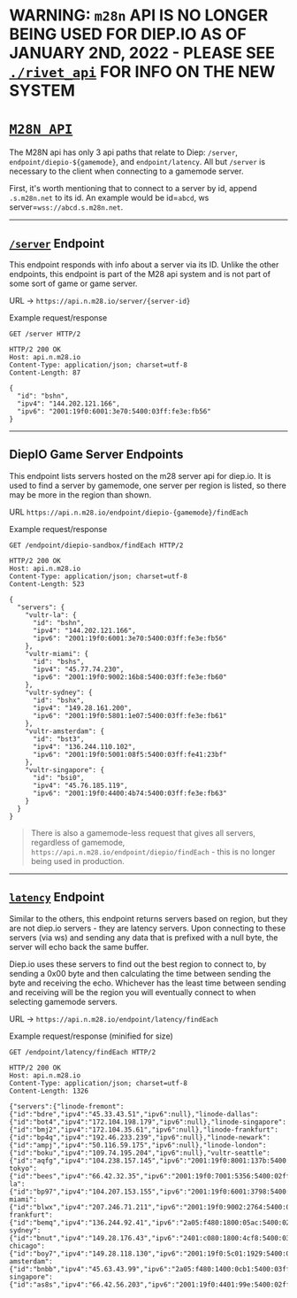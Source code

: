 # __WARNING: `m28n` API IS NO LONGER BEING USED FOR DIEP.IO AS OF JANUARY 2ND, 2022 - PLEASE SEE [`./rivet_api`](../rivet_api.md) FOR INFO ON THE NEW SYSTEM__


# [`M28N API`](https://api.n.m28.io/)

The M28N api has only 3 api paths that relate to Diep: `/server`, `endpoint/diepio-${gamemode}`, and `endpoint/latency`. All but `/server` is necessary to the client when connecting to a gamemode server.

First, it's worth mentioning that to connect to a server by id, append `.s.m28n.net` to its id. An example would be id=`abcd`, ws server=`wss://abcd.s.m28n.net`.

---

## [`/server`](https://api.n.m28.io/server/diepindepth) Endpoint

This endpoint responds with info about a server via its ID. Unlike the other endpoints, this endpoint is part of the M28 api system and is not part of some sort of game or game server.

URL -> `https://api.n.m28.io/server/{server-id}`

Example request/response
```http
GET /server HTTP/2

HTTP/2 200 OK
Host: api.n.m28.io
Content-Type: application/json; charset=utf-8
Content-Length: 87

{
  "id": "bshn",
  "ipv4": "144.202.121.166",
  "ipv6": "2001:19f0:6001:3e70:5400:03ff:fe3e:fb56"
}
```

---

## DiepIO Game Server Endpoints

This endpoint lists servers hosted on the m28 server api for diep.io. It is used to find a server by gamemode, one server per region is listed, so there may be more in the region than shown.

URL `https://api.n.m28.io/endpoint/diepio-{gamemode}/findEach`

Example request/response
```http
GET /endpoint/diepio-sandbox/findEach HTTP/2

HTTP/2 200 OK
Host: api.n.m28.io
Content-Type: application/json; charset=utf-8
Content-Length: 523

{
  "servers": {
    "vultr-la": {
      "id": "bshn",
      "ipv4": "144.202.121.166",
      "ipv6": "2001:19f0:6001:3e70:5400:03ff:fe3e:fb56"
    },
    "vultr-miami": {
      "id": "bshs",
      "ipv4": "45.77.74.230",
      "ipv6": "2001:19f0:9002:16b8:5400:03ff:fe3e:fb60"
    },
    "vultr-sydney": {
      "id": "bshx",
      "ipv4": "149.28.161.200",
      "ipv6": "2001:19f0:5801:1e07:5400:03ff:fe3e:fb61"
    },
    "vultr-amsterdam": {
      "id": "bst3",
      "ipv4": "136.244.110.102",
      "ipv6": "2001:19f0:5001:08f5:5400:03ff:fe41:23bf"
    },
    "vultr-singapore": {
      "id": "bsi0",
      "ipv4": "45.76.185.119",
      "ipv6": "2001:19f0:4400:4b74:5400:03ff:fe3e:fb63"
    }
  }
}
```

> There is also a gamemode-less request that gives all servers, regardless of gamemode, `https://api.n.m28.io/endpoint/diepio/findEach` - this is no longer being used in production.

---

## [`latency`](https://api.n.m28.io/endpoint/latency/findEach) Endpoint

Similar to the others, this endpoint returns servers based on region, but they are not diep.io servers - they are latency servers. Upon connecting to these servers (via ws) and sending any data that is prefixed with a null byte, the server will echo back the same buffer.

Diep.io uses these servers to find out the best region to connect to, by sending a 0x00 byte and then calculating the time between sending the byte and receiving the echo. Whichever has the least time between sending and receiving will be the region you will eventually connect to when selecting gamemode servers.

URL -> `https://api.n.m28.io/endpoint/latency/findEach`

Example request/response (minified for size)
```http
GET /endpoint/latency/findEach HTTP/2

HTTP/2 200 OK
Host: api.n.m28.io
Content-Type: application/json; charset=utf-8
Content-Length: 1326

{"servers":{"linode-fremont":{"id":"bdre","ipv4":"45.33.43.51","ipv6":null},"linode-dallas":{"id":"bot4","ipv4":"172.104.198.179","ipv6":null},"linode-singapore":{"id":"bmj2","ipv4":"172.104.35.61","ipv6":null},"linode-frankfurt":{"id":"bp4q","ipv4":"192.46.233.239","ipv6":null},"linode-newark":{"id":"ampj","ipv4":"50.116.59.175","ipv6":null},"linode-london":{"id":"boku","ipv4":"109.74.195.204","ipv6":null},"vultr-seattle":{"id":"aqfg","ipv4":"104.238.157.145","ipv6":"2001:19f0:8001:137b:5400:02ff:fe9e:201e"},"vultr-tokyo":{"id":"bees","ipv4":"66.42.32.35","ipv6":"2001:19f0:7001:5356:5400:02ff:fef8:4827"},"vultr-la":{"id":"bp97","ipv4":"104.207.153.155","ipv6":"2001:19f0:6001:3798:5400:03ff:fe2a:e5dc"},"vultr-miami":{"id":"blwx","ipv4":"207.246.71.211","ipv6":"2001:19f0:9002:2764:5400:03ff:fe18:6bba"},"vultr-frankfurt":{"id":"bemq","ipv4":"136.244.92.41","ipv6":"2a05:f480:1800:05ac:5400:02ff:fef9:d8be"},"vultr-sydney":{"id":"bnut","ipv4":"149.28.176.43","ipv6":"2401:c080:1800:4cf8:5400:03ff:fe23:13ae"},"vultr-chicago":{"id":"boy7","ipv4":"149.28.118.130","ipv6":"2001:19f0:5c01:1929:5400:03ff:fe29:83a7"},"vultr-amsterdam":{"id":"bnbb","ipv4":"45.63.43.99","ipv6":"2a05:f480:1400:0cb1:5400:03ff:fe1f:863f"},"vultr-singapore":{"id":"as8s","ipv4":"66.42.56.203","ipv6":"2001:19f0:4401:99e:5400:02ff:fe9e:f99a"}}}
```
